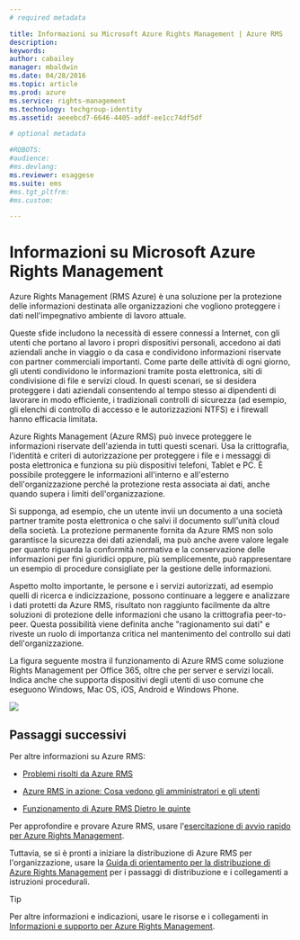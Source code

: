 ```yaml
---
# required metadata

title: Informazioni su Microsoft Azure Rights Management | Azure RMS
description:
keywords:
author: cabailey
manager: mbaldwin
ms.date: 04/28/2016
ms.topic: article
ms.prod: azure
ms.service: rights-management
ms.technology: techgroup-identity
ms.assetid: aeeebcd7-6646-4405-addf-ee1cc74df5df

# optional metadata

#ROBOTS:
#audience:
#ms.devlang:
ms.reviewer: esaggese
ms.suite: ems
#ms.tgt_pltfrm:
#ms.custom:

---
```


# Informazioni su Microsoft Azure Rights Management

Azure Rights Management (RMS Azure) è una soluzione per la protezione delle informazioni destinata alle organizzazioni che vogliono proteggere i dati nell'impegnativo ambiente di lavoro attuale.

Queste sfide includono la necessità di essere connessi a Internet, con gli utenti che portano al lavoro i propri dispositivi personali, accedono ai dati aziendali anche in viaggio o da casa e condividono informazioni riservate con partner commerciali importanti. Come parte delle attività di ogni giorno, gli utenti condividono le informazioni tramite posta elettronica, siti di condivisione di file e servizi cloud. In questi scenari, se si desidera proteggere i dati aziendali consentendo al tempo stesso ai dipendenti di lavorare in modo efficiente, i tradizionali controlli di sicurezza (ad esempio, gli elenchi di controllo di accesso e le autorizzazioni NTFS) e i firewall hanno efficacia limitata.

Azure Rights Management (Azure RMS) può invece proteggere le informazioni riservate dell'azienda in tutti questi scenari. Usa la crittografia, l'identità e criteri di autorizzazione per proteggere i file e i messaggi di posta elettronica e funziona su più dispositivi telefoni, Tablet e PC. È possibile proteggere le informazioni all'interno e all'esterno dell'organizzazione perché la protezione resta associata ai dati, anche quando supera i limiti dell'organizzazione. 

Si supponga, ad esempio, che un utente invii un documento a una società partner tramite posta elettronica o che salvi il documento sull'unità cloud della società. La protezione permanente fornita da Azure RMS non solo garantisce la sicurezza dei dati aziendali, ma può anche avere valore legale per quanto riguarda la conformità normativa e la conservazione delle informazioni per fini giuridici oppure, più semplicemente, può rappresentare un esempio di procedure consigliate per la gestione delle informazioni.

Aspetto molto importante, le persone e i servizi autorizzati, ad esempio quelli di ricerca e indicizzazione, possono continuare a leggere e analizzare i dati protetti da Azure RMS, risultato non raggiunto facilmente da altre soluzioni di protezione delle informazioni che usano la crittografia peer-to-peer. Questa possibilità viene definita anche "ragionamento sui dati" e riveste un ruolo di importanza critica nel mantenimento del controllo sui dati dell'organizzazione.

La figura seguente mostra il funzionamento di Azure RMS come soluzione Rights Management per Office 365, oltre che per server e servizi locali. Indica anche che supporta dispositivi degli utenti di uso comune che eseguono Windows, Mac OS, iOS, Android e Windows Phone.

![](../media/AzRMS_elements.png)

## Passaggi successivi

Per altre informazioni su Azure RMS:

-   [Problemi risolti da Azure RMS](azure-rms-problems-it-solves.md)

-   [Azure RMS in azione: Cosa vedono gli amministratori e gli utenti](what-admins-users-see.md)

-   [Funzionamento di Azure RMS Dietro le quinte](how-does-it-work.md)



Per approfondire e provare Azure RMS, usare l'[esercitazione di avvio rapido per Azure Rights Management](../get-started/quick-start-tutorial.md).

Tuttavia, se si è pronti a iniziare la distribuzione di Azure RMS per l'organizzazione, usare la [Guida di orientamento per la distribuzione di Azure Rights Management](../plan-design/deployment-roadmap.md) per i passaggi di distribuzione e i collegamenti a istruzioni procedurali.

> [!TIP]
> Per altre informazioni e indicazioni, usare le risorse e i collegamenti in [Informazioni e supporto per Azure Rights Management](../get-started/information-support.md).





<!--HONumber=Apr16_HO3-->



